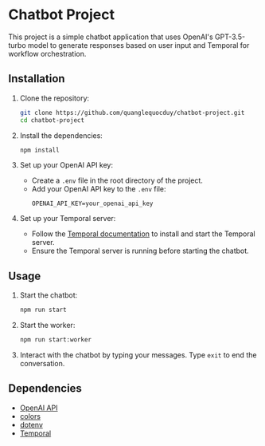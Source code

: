 # Chatbot Project

This project is a simple chatbot application that uses OpenAI's GPT-3.5-turbo model to generate responses based on user input and Temporal for workflow orchestration.

## Installation

1. Clone the repository:
    ```sh
    git clone https://github.com/quanglequocduy/chatbot-project.git
    cd chatbot-project
    ```

2. Install the dependencies:
    ```sh
    npm install
    ```

3. Set up your OpenAI API key:
    - Create a `.env` file in the root directory of the project.
    - Add your OpenAI API key to the `.env` file:
      ```env
      OPENAI_API_KEY=your_openai_api_key
      ```

4. Set up your Temporal server:
    - Follow the [Temporal documentation](https://docs.temporal.io/docs/server/quick-install) to install and start the Temporal server.
    - Ensure the Temporal server is running before starting the chatbot.

## Usage

1. Start the chatbot:
    ```sh
    npm run start
    ```

1. Start the worker:
    ```sh
    npm run start:worker
    ```

3. Interact with the chatbot by typing your messages. Type `exit` to end the conversation.

## Dependencies

- [OpenAI API](https://www.npmjs.com/package/openai)
- [colors](https://www.npmjs.com/package/colors)
- [dotenv](https://www.npmjs.com/package/dotenv)
- [Temporal](https://www.npmjs.com/package/@temporalio/client)
